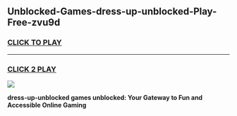 
## Unblocked-Games-dress-up-unblocked-Play-Free-zvu9d
<h3>
<a href="https://premium76.site?title=dress-up-unblocked&ref=18A1">CLICK TO PLAY</a></h3>
<hr>

<h3>
<a href="https://premium76.site?title=dress-up-unblocked&ref=18A1">CLICK 2 PLAY</a>
  
</h3>

<a href="https://premium76.site?title=dress-up-unblocked&ref=18A1"><img src="https://clearcache.store/games.png"></a>


**dress-up-unblocked games unblocked: Your Gateway to Fun and Accessible Online Gaming**
